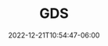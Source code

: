 ---
title: "GDS"
date: 2022-12-21T10:54:47-06:00
lastmod: 2022-12-21T10:54:47-06:00
description: "Configuring the GDS"
weight: 10
---